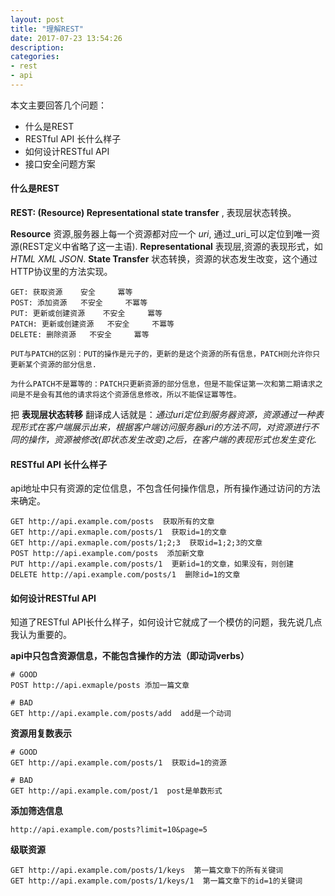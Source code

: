 ```yaml
---
layout: post
title: "理解REST"
date: 2017-07-23 13:54:26
description:
categories:
- rest
- api
---
```



本文主要回答几个问题：

- 什么是REST
- RESTful API 长什么样子
- 如何设计RESTful API
- 接口安全问题方案

#### 什么是REST

__REST: (Resource) Representational state transfer__ , 表现层状态转换。

**Resource** 资源,服务器上每一个资源都对应一个 _uri_, 通过_uri_可以定位到唯一资源(REST定义中省略了这一主语).
**Representational** 表现层,资源的表现形式，如 _HTML XML JSON_.
**State Transfer** 状态转换，资源的状态发生改变，这个通过HTTP协议里的方法实现。

    GET: 获取资源    安全     冪等
    POST: 添加资源   不安全     不冪等
    PUT: 更新或创建资源    不安全     冪等
    PATCH: 更新或创建资源   不安全     不冪等
    DELETE: 删除资源   不安全     冪等
    
    PUT与PATCH的区别：PUT的操作是元子的，更新的是这个资源的所有信息，PATCH则允许你只更新某个资源的部分信息.
    
    为什么PATCH不是冪等的：PATCH只更新资源的部分信息，但是不能保证第一次和第二期请求之间是不是会有其他的请求将这个资源信息修改，所以不能保证冪等性。

把 __表现层状态转移__ 翻译成人话就是：_通过uri定位到服务器资源，资源通过一种表现形式在客户端展示出来，根据客户端访问服务器uri的方法不同，对资源进行不同的操作，资源被修改(即状态发生改变)之后，在客户端的表现形式也发生变化._

#### RESTful API 长什么样子

api地址中只有资源的定位信息，不包含任何操作信息，所有操作通过访问的方法来确定。

    GET http://api.example.com/posts  获取所有的文章
    GET http://api.exmaple.com/posts/1  获取id=1的文章
    GET http://api.exmaple.com/posts/1;2;3  获取id=1;2;3的文章
    POST http://api.example.com/posts  添加新文章
    PUT http://api.example.com/posts/1  更新id=1的文章，如果没有，则创建
    DELETE http://api.example.com/posts/1  删除id=1的文章
    
#### 如何设计RESTful API

知道了RESTful API长什么样子，如何设计它就成了一个模仿的问题，我先说几点我认为重要的。

**api中只包含资源信息，不能包含操作的方法（即动词verbs）**

    # GOOD
    POST http://api.exmaple/posts 添加一篇文章

    # BAD
    GET http://api.example.com/posts/add  add是一个动词

**资源用复数表示**

    # GOOD
    GET http://api.example.com/posts/1  获取id=1的资源

    # BAD
    GET http://api.example.com/post/1  post是单数形式

**添加筛选信息**

    http://api.example.com/posts?limit=10&page=5

**级联资源**

    GET http://api.example.com/posts/1/keys  第一篇文章下的所有关键词
    GET http://api.example.com/posts/1/keys/1  第一篇文章下的id=1的关键词





